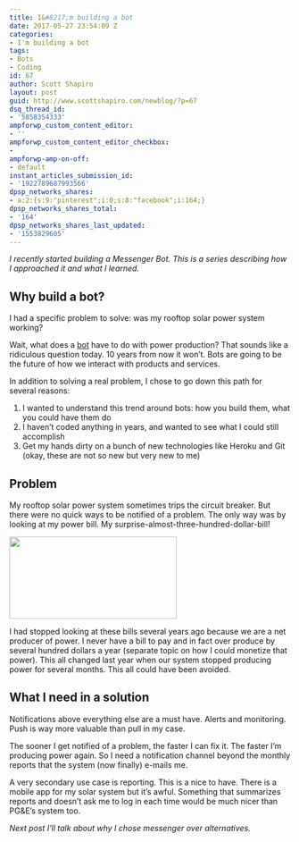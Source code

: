 ```yaml
---
title: I&#8217;m building a bot
date: 2017-05-27 23:54:09 Z
categories:
- I'm building a bot
tags:
- Bots
- Coding
id: 67
author: Scott Shapiro
layout: post
guid: http://www.scottshapiro.com/newblog/?p=67
dsq_thread_id:
- '5858354333'
ampforwp_custom_content_editor:
- ''
ampforwp_custom_content_editor_checkbox:
-
ampforwp-amp-on-off:
- default
instant_articles_submission_id:
- '1922789687993566'
dpsp_networks_shares:
- a:2:{s:9:"pinterest";i:0;s:8:"facebook";i:164;}
dpsp_networks_shares_total:
- '164'
dpsp_networks_shares_last_updated:
- '1553829605'
---
```


_I recently started building a Messenger Bot. This is a series describing how I approached it and what I learned._

## Why build a bot?

I had a specific problem to solve: was my rooftop solar power system working?

Wait, what does a [bot](http://www.webopedia.com/TERM/C/chat_bot.html) have to do with power production? That sounds like a ridiculous question today. 10 years from now it won&#8217;t. Bots are going to be the future of how we interact with products and services.

In addition to solving a real problem, I chose to go down this path for several reasons:  
1. I wanted to understand this trend around bots: how you build them, what you could have them do  
2. I haven&#8217;t coded anything in years, and wanted to see what I could still accomplish  
3. Get my hands dirty on a bunch of new technologies like Heroku and Git (okay, these are not so new but very new to me)

## Problem

My rooftop solar power system sometimes trips the circuit breaker. But there were no quick ways to be notified of a problem. The only way was by looking at my power bill. My surprise-almost-three-hundred-dollar-bill!

<img class="alignnone size-medium wp-image-75" src="/wp-content/uploads/2017/05/Screen-Shot-2017-05-27-at-4.50.30-PM-300x147.png" alt="" width="300" height="147"/>

I had stopped looking at these bills several years ago because we are a net producer of power. I never have a bill to pay and in fact over produce by several hundred dollars a year (separate topic on how I could monetize that power). This all changed last year when our system stopped producing power for several months. This all could have been avoided.

## What I need in a solution

Notifications above everything else are a must have. Alerts and monitoring. Push is way more valuable than pull in my case.

The sooner I get notified of a problem, the faster I can fix it. The faster I&#8217;m producing power again. So I need a notification channel beyond the monthly reports that the system (now finally) e-mails me.

A very secondary use case is reporting. This is a nice to have. There is a mobile app for my solar system but it&#8217;s awful. Something that summarizes reports and doesn&#8217;t ask me to log in each time would be much nicer than PG&E&#8217;s system too.

_Next post I&#8217;ll talk about why I chose messenger over alternatives._

&nbsp;
